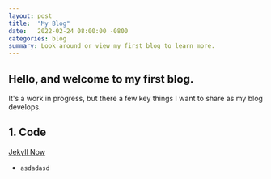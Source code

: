 ```yaml
---
layout: post
title:  "My Blog"
date:   2022-02-24 08:00:00 -0800
categories: blog
summary: Look around or view my first blog to learn more.
---
```


## Hello, and welcome to my first blog.

It's a work in progress, but there a few key things I want to share as my blog develops.

  
    

## 1. Code


[Jekyll Now](http://github.com/barryclark/jekyll-now/)




- `asdadasd`